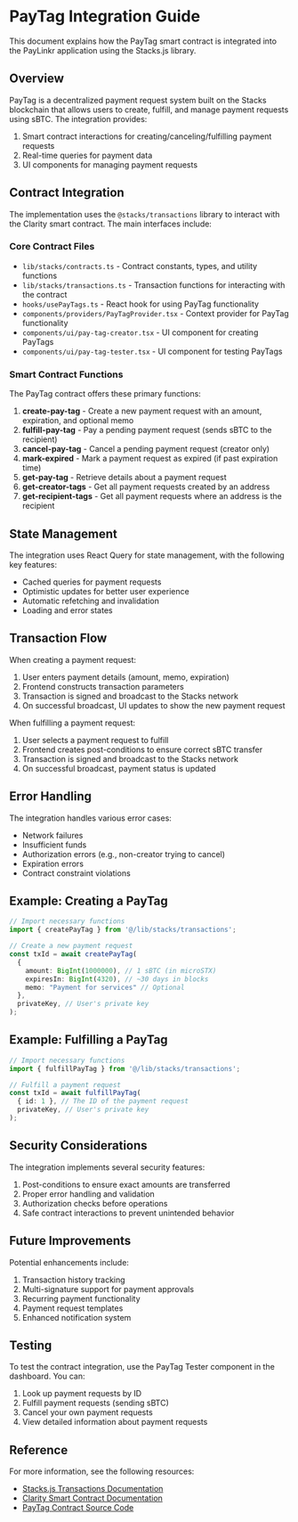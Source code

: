 # PayTag Integration Guide

This document explains how the PayTag smart contract is integrated into the PayLinkr application using the Stacks.js library.

## Overview

PayTag is a decentralized payment request system built on the Stacks blockchain that allows users to create, fulfill, and manage payment requests using sBTC. The integration provides:

1. Smart contract interactions for creating/canceling/fulfilling payment requests
2. Real-time queries for payment data
3. UI components for managing payment requests

## Contract Integration

The implementation uses the `@stacks/transactions` library to interact with the Clarity smart contract. The main interfaces include:

### Core Contract Files

- `lib/stacks/contracts.ts` - Contract constants, types, and utility functions
- `lib/stacks/transactions.ts` - Transaction functions for interacting with the contract
- `hooks/usePayTags.ts` - React hook for using PayTag functionality
- `components/providers/PayTagProvider.tsx` - Context provider for PayTag functionality
- `components/ui/pay-tag-creator.tsx` - UI component for creating PayTags
- `components/ui/pay-tag-tester.tsx` - UI component for testing PayTags

### Smart Contract Functions

The PayTag contract offers these primary functions:

1. **create-pay-tag** - Create a new payment request with an amount, expiration, and optional memo
2. **fulfill-pay-tag** - Pay a pending payment request (sends sBTC to the recipient)
3. **cancel-pay-tag** - Cancel a pending payment request (creator only)
4. **mark-expired** - Mark a payment request as expired (if past expiration time)
5. **get-pay-tag** - Retrieve details about a payment request
6. **get-creator-tags** - Get all payment requests created by an address
7. **get-recipient-tags** - Get all payment requests where an address is the recipient

## State Management

The integration uses React Query for state management, with the following key features:

- Cached queries for payment requests
- Optimistic updates for better user experience
- Automatic refetching and invalidation
- Loading and error states

## Transaction Flow

When creating a payment request:

1. User enters payment details (amount, memo, expiration)
2. Frontend constructs transaction parameters
3. Transaction is signed and broadcast to the Stacks network
4. On successful broadcast, UI updates to show the new payment request

When fulfilling a payment request:

1. User selects a payment request to fulfill
2. Frontend creates post-conditions to ensure correct sBTC transfer
3. Transaction is signed and broadcast to the Stacks network
4. On successful broadcast, payment status is updated

## Error Handling

The integration handles various error cases:

- Network failures
- Insufficient funds
- Authorization errors (e.g., non-creator trying to cancel)
- Expiration errors
- Contract constraint violations

## Example: Creating a PayTag

```typescript
// Import necessary functions
import { createPayTag } from '@/lib/stacks/transactions';

// Create a new payment request
const txId = await createPayTag(
  {
    amount: BigInt(1000000), // 1 sBTC (in microSTX)
    expiresIn: BigInt(4320), // ~30 days in blocks
    memo: "Payment for services" // Optional
  },
  privateKey, // User's private key
);
```

## Example: Fulfilling a PayTag

```typescript
// Import necessary functions
import { fulfillPayTag } from '@/lib/stacks/transactions';

// Fulfill a payment request
const txId = await fulfillPayTag(
  { id: 1 }, // The ID of the payment request
  privateKey, // User's private key
);
```

## Security Considerations

The integration implements several security features:

1. Post-conditions to ensure exact amounts are transferred
2. Proper error handling and validation
3. Authorization checks before operations
4. Safe contract interactions to prevent unintended behavior

## Future Improvements

Potential enhancements include:

1. Transaction history tracking
2. Multi-signature support for payment approvals
3. Recurring payment functionality
4. Payment request templates
5. Enhanced notification system

## Testing

To test the contract integration, use the PayTag Tester component in the dashboard. You can:

1. Look up payment requests by ID
2. Fulfill payment requests (sending sBTC)
3. Cancel your own payment requests
4. View detailed information about payment requests

## Reference

For more information, see the following resources:

- [Stacks.js Transactions Documentation](https://docs.hiro.so/stacks/stacks.js/packages/transactions)
- [Clarity Smart Contract Documentation](https://docs.stacks.co/clarity/overview)
- [PayTag Contract Source Code](PayLinkr-Backend/contracts/PayLinkr.clar)